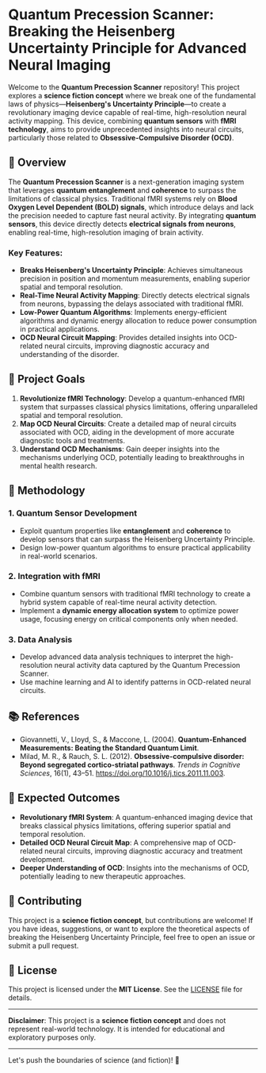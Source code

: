 # Quantum Precession Scanner: Breaking the Heisenberg Uncertainty Principle for Advanced Neural Imaging

Welcome to the **Quantum Precession Scanner** repository! This project explores a **science fiction concept** where we break one of the fundamental laws of physics—**Heisenberg's Uncertainty Principle**—to create a revolutionary imaging device capable of real-time, high-resolution neural activity mapping. This device, combining **quantum sensors** with **fMRI technology**, aims to provide unprecedented insights into neural circuits, particularly those related to **Obsessive-Compulsive Disorder (OCD)**.

## 📖 Overview

The **Quantum Precession Scanner** is a next-generation imaging system that leverages **quantum entanglement** and **coherence** to surpass the limitations of classical physics. Traditional fMRI systems rely on **Blood Oxygen Level Dependent (BOLD) signals**, which introduce delays and lack the precision needed to capture fast neural activity. By integrating **quantum sensors**, this device directly detects **electrical signals from neurons**, enabling real-time, high-resolution imaging of brain activity.

### Key Features:
- **Breaks Heisenberg's Uncertainty Principle**: Achieves simultaneous precision in position and momentum measurements, enabling superior spatial and temporal resolution.
- **Real-Time Neural Activity Mapping**: Directly detects electrical signals from neurons, bypassing the delays associated with traditional fMRI.
- **Low-Power Quantum Algorithms**: Implements energy-efficient algorithms and dynamic energy allocation to reduce power consumption in practical applications.
- **OCD Neural Circuit Mapping**: Provides detailed insights into OCD-related neural circuits, improving diagnostic accuracy and understanding of the disorder.

## 🚀 Project Goals

1. **Revolutionize fMRI Technology**: Develop a quantum-enhanced fMRI system that surpasses classical physics limitations, offering unparalleled spatial and temporal resolution.
2. **Map OCD Neural Circuits**: Create a detailed map of neural circuits associated with OCD, aiding in the development of more accurate diagnostic tools and treatments.
3. **Understand OCD Mechanisms**: Gain deeper insights into the mechanisms underlying OCD, potentially leading to breakthroughs in mental health research.

## 🔧 Methodology

### 1. **Quantum Sensor Development**
   - Exploit quantum properties like **entanglement** and **coherence** to develop sensors that can surpass the Heisenberg Uncertainty Principle.
   - Design low-power quantum algorithms to ensure practical applicability in real-world scenarios.

### 2. **Integration with fMRI**
   - Combine quantum sensors with traditional fMRI technology to create a hybrid system capable of real-time neural activity detection.
   - Implement a **dynamic energy allocation system** to optimize power usage, focusing energy on critical components only when needed.

### 3. **Data Analysis**
   - Develop advanced data analysis techniques to interpret the high-resolution neural activity data captured by the Quantum Precession Scanner.
   - Use machine learning and AI to identify patterns in OCD-related neural circuits.

## 📚 References

- Giovannetti, V., Lloyd, S., & Maccone, L. (2004). **Quantum-Enhanced Measurements: Beating the Standard Quantum Limit**.
- Milad, M. R., & Rauch, S. L. (2012). **Obsessive-compulsive disorder: Beyond segregated cortico-striatal pathways**. *Trends in Cognitive Sciences*, 16(1), 43–51. https://doi.org/10.1016/j.tics.2011.11.003.

## 🌟 Expected Outcomes

- **Revolutionary fMRI System**: A quantum-enhanced imaging device that breaks classical physics limitations, offering superior spatial and temporal resolution.
- **Detailed OCD Neural Circuit Map**: A comprehensive map of OCD-related neural circuits, improving diagnostic accuracy and treatment development.
- **Deeper Understanding of OCD**: Insights into the mechanisms of OCD, potentially leading to new therapeutic approaches.

## 🤝 Contributing

This project is a **science fiction concept**, but contributions are welcome! If you have ideas, suggestions, or want to explore the theoretical aspects of breaking the Heisenberg Uncertainty Principle, feel free to open an issue or submit a pull request.

## 📜 License

This project is licensed under the **MIT License**. See the [LICENSE](LICENSE) file for details.

---

**Disclaimer**: This project is a **science fiction concept** and does not represent real-world technology. It is intended for educational and exploratory purposes only.

---

Let's push the boundaries of science (and fiction)! 🚀
